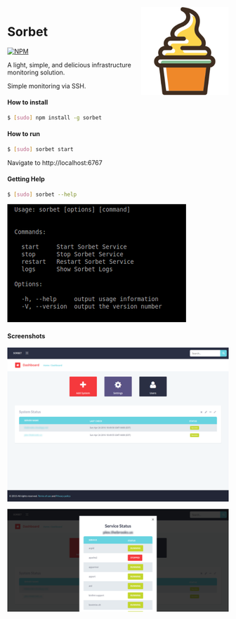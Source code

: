 <img src="https://raw.githubusercontent.com/matthiassb/sorbet/master/img/logo.png" width="200" align="right">

Sorbet
======================

[![NPM](https://nodei.co/npm/sorbet.png?mini=true)](https://nodei.co/npm/sorbet/)

A light, simple, and delicious infrastructure monitoring solution.  

Simple monitoring via SSH.

#### How to install
```bash
$ [sudo] npm install -g sorbet
```

#### How to run
```bash
$ [sudo] sorbet start
```

Navigate to http://localhost:6767

#### Getting Help
```bash
$ [sudo] sorbet --help
```
![CLI Screenshot](https://raw.githubusercontent.com/matthiassb/sorbet/master/img/cli-help.png)


#### Screenshots

![Screenshot 1](https://raw.githubusercontent.com/matthiassb/sorbet/master/img/sorbet.png)

![Screenshot 1](https://raw.githubusercontent.com/matthiassb/sorbet/master/img/sorbet2.png)
